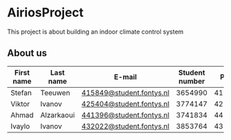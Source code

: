 # AiriosProject
This project is about building an indoor climate control system

## About us
| First name |  Last name |         E-mail           |  Student number  |   PCN    |
| ---------- | ---------- | ------------------------ | ---------------- | -------- |
|   Stefan   |  Teeuwen   | 415849@student.fontys.nl |	  3654990       |  415849  | 
|   Viktor   |  Ivanov    | 425404@student.fontys.nl |	  3774147       |  425404  | 
|   Ahmad    | Alzarkaoui | 441396@student.fontys.nl |	  3741834       |  441396  | 
|   Ivaylo   | Ivanov     | 432022@student.fontys.nl |	  3853764       |  432022  | 
